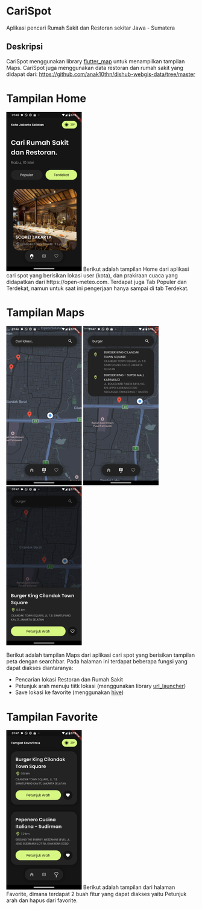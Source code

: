 # CariSpot

Aplikasi pencari Rumah Sakit dan Restoran sekitar Jawa - Sumatera

## Deskripsi

CariSpot menggunakan library [flutter_map](https://pub.dev/packages/flutter_map) untuk menampilkan tampilan Maps. CariSpot juga menggunakan data restoran dan rumah sakit yang didapat dari: https://github.com/anak10thn/dishub-webgis-data/tree/master

# Tampilan Home

<img src="https://github.com/dapealfy/carispot/blob/main/screenshot/home.png" width="200px">
Berikut adalah tampilan Home dari aplikasi cari spot yang berisikan lokasi user (kota), dan prakiraan cuaca yang didapatkan dari https://open-meteo.com. Terdapat juga Tab Populer dan Terdekat, namun untuk saat ini pengerjaan hanya sampai di tab Terdekat.

# Tampilan Maps

<p float="left">
  <img src="https://github.com/dapealfy/carispot/blob/main/screenshot/maps.png" width="200px">
  <img src="https://github.com/dapealfy/carispot/blob/main/screenshot/search.png" width="200px">
  <img src="https://github.com/dapealfy/carispot/blob/main/screenshot/search_on_click.png" width="200px">
</p>
Berikut adalah tampilan Maps dari aplikasi cari spot yang berisikan tampilan peta dengan searchbar. Pada halaman ini terdapat beberapa fungsi yang dapat diakses diantaranya:

- Pencarian lokasi Restoran dan Rumah Sakit
- Petunjuk arah menuju tiitk lokasi (menggunakan library [url_launcher](https://pub.dev/packages/url_launcher))
- Save lokasi ke favorite (menggunakan [hive](https://pub.dev/packages/hive))

# Tampilan Favorite

<img src="https://github.com/dapealfy/carispot/blob/main/screenshot/favorite.png" width="200px">
Berikut adalah tampilan dari halaman Favorite, dimana terdapat 2 buah fitur yang dapat diakses yaitu Petunjuk arah dan hapus dari favorite.
